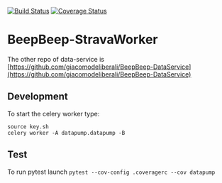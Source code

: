 [![Build Status](https://travis-ci.com/giacomodeliberali/BeepBeep-StravaWorker.svg?branch=master)](https://travis-ci.com/giacomodeliberali/BeepBeep-StravaWorker) [![Coverage Status](https://coveralls.io/repos/github/giacomodeliberali/BeepBeep-StravaWorker/badge.svg?branch=master)](https://coveralls.io/github/giacomodeliberali/BeepBeep-StravaWorker?branch=master)

# BeepBeep-StravaWorker

The other repo of data-service is [https://github.com/giacomodeliberali/BeepBeep-DataService](https://github.com/giacomodeliberali/BeepBeep-DataService)

## Development

To start the celery worker type:
```
source key.sh
celery worker -A datapump.datapump -B
```

## Test

To run pytest launch `pytest --cov-config .coveragerc --cov datapump`